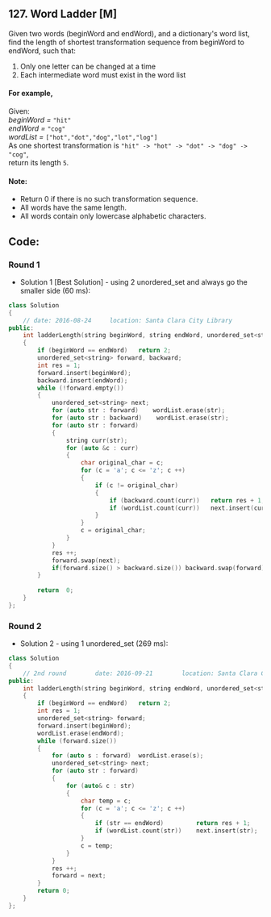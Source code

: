 ## 127. Word Ladder [M]
Given two words (beginWord and endWord), and a dictionary's word list, find the length of shortest transformation sequence from beginWord to endWord, such that:

  1. Only one letter can be changed at a time
  2. Each intermediate word must exist in the word list
  
#### For example,
  Given:   
  *beginWord =* `"hit"`   
  *endWord =* `"cog"`   
  *wordList =* `["hot","dot","dog","lot","log"]`   
  As one shortest transformation is `"hit" -> "hot" -> "dot" -> "dog" -> "cog"`,   
  return its length `5`.   

#### Note:
- Return 0 if there is no such transformation sequence.
- All words have the same length.
- All words contain only lowercase alphabetic characters.

## Code:
### Round 1
- Solution 1 [Best Solution] - using 2 unordered_set and always go the smaller side (60 ms):
```c++
class Solution 
{
    // date: 2016-08-24     location: Santa Clara City Library
public:
    int ladderLength(string beginWord, string endWord, unordered_set<string>& wordList)
    {
        if (beginWord == endWord)   return 2;
        unordered_set<string> forward, backward;
        int res = 1;
        forward.insert(beginWord);
        backward.insert(endWord);
        while (!forward.empty())
        {
            unordered_set<string> next;
            for (auto str : forward)    wordList.erase(str);
            for (auto str : backward)    wordList.erase(str);
            for (auto str : forward)
            {
                string curr(str);
                for (auto &c : curr)
                {
                    char original_char = c;
                    for (c = 'a'; c <= 'z'; c ++)
                    {
                        if (c != original_char)
                        {
                            if (backward.count(curr))   return res + 1;
                            if (wordList.count(curr))   next.insert(curr);
                        }
                    }
                    c = original_char;
                }
            }
            res ++;
            forward.swap(next);
            if(forward.size() > backward.size()) backward.swap(forward);
        }
        
        return  0;
    }
};
```

### Round 2
- Solution 2 - using 1 unordered_set (269 ms):
```c++
class Solution 
{
    // 2nd round        date: 2016-09-21        location: Santa Clara Centeral Park
public:
    int ladderLength(string beginWord, string endWord, unordered_set<string>& wordList) 
    {
        if (beginWord == endWord)   return 2;
        int res = 1;
        unordered_set<string> forward;
        forward.insert(beginWord);
        wordList.erase(endWord);
        while (forward.size())
        {
            for (auto s : forward)  wordList.erase(s);
            unordered_set<string> next;
            for (auto str : forward)
            {
                for (auto& c : str)
                {
                    char temp = c;
                    for (c = 'a'; c <= 'z'; c ++)
                    {
                        if (str == endWord)         return res + 1;
                        if (wordList.count(str))    next.insert(str); 
                    }
                    c = temp;
                }
            }
            res ++;
            forward = next;
        }
        return 0;
    }
};
```
